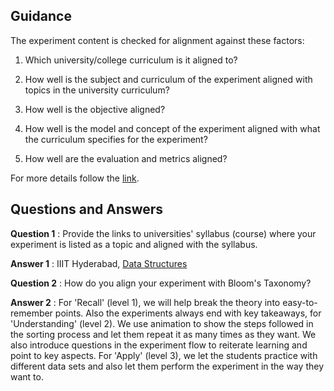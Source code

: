 ## Guidance
   The experiment content is checked for alignment
   against these factors:

   1. Which university/college curriculum is it aligned to?

   2. How well is the subject and curriculum of the experiment
        aligned with topics in the university curriculum?

   3. How well is the objective aligned?

   4. How well is the model and concept of the experiment aligned
        with what the curriculum specifies for the experiment?

   5. How well are the evaluation and metrics aligned?
   
For more details follow the [link](http://community.virtual-labs.ac.in/docs/ph3-new-exp-dev/).

## Questions and Answers

   **Question 1** : Provide the links to universities' syllabus
                    (course) where your experiment is listed as a
                    topic and aligned with the syllabus.

   **Answer 1** : IIIT Hyderabad, [Data Structures](https://www.iiit.ac.in/academics/curriculum/undergraduate/cse)

   **Question 2** : How do you align your experiment with
                     Bloom's Taxonomy?

   **Answer 2** : For 'Recall' (level 1), we will help break
                  the theory into easy-to-remember points.  Also the
                  experiments always end with key takeaways, for
                  'Understanding' (level 2).  We use animation to show the
                  steps followed in the sorting process and let them repeat it
                  as many times as they want.  We also introduce questions
                  in the experiment flow to reiterate learning and point to key
                  aspects. For 'Apply' (level 3), we let the students
                  practice with different data sets and also let them perform
                  the experiment in the way they want to.
